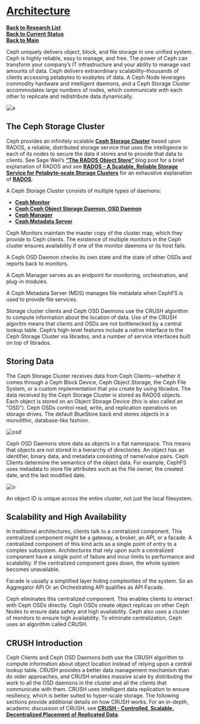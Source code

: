 # **[Architecture](https://docs.ceph.com/en/reef/architecture/)**

**[Back to Research List](../../../research_list.md)**\
**[Back to Current Status](../../../../a_status/detailed_status.md)**\
**[Back to Main](../../../../README.md)**

Ceph uniquely delivers object, block, and file storage in one unified system. Ceph is highly reliable, easy to manage, and free. The power of Ceph can transform your company’s IT infrastructure and your ability to manage vast amounts of data. Ceph delivers extraordinary scalability–thousands of clients accessing petabytes to exabytes of data. A Ceph Node leverages commodity hardware and intelligent daemons, and a Ceph Storage Cluster accommodates large numbers of nodes, which communicate with each other to replicate and redistribute data dynamically.

![a](https://docs.ceph.com/en/reef/_images/stack.png)

## The Ceph Storage Cluster

Ceph provides an infinitely scalable **[Ceph Storage Cluster](https://docs.ceph.com/en/reef/glossary/#term-Ceph-Storage-Cluster)** based upon RADOS, a reliable, distributed storage service that uses the intelligence in each of its nodes to secure the data it stores and to provide that data to clients. See Sage Weil’s **[“The RADOS Object Store”](https://ceph.io/en/news/blog/2009/the-rados-distributed-object-store/)** blog post for a brief explanation of RADOS and see **[RADOS - A Scalable, Reliable Storage Service for Petabyte-scale Storage Clusters](https://ceph.io/assets/pdfs/weil-rados-pdsw07.pdf)** for an exhaustive explanation of **[RADOS](https://docs.ceph.com/en/reef/glossary/#term-RADOS)**.

A Ceph Storage Cluster consists of multiple types of daemons:

- **[Ceph Monitor](https://docs.ceph.com/en/reef/glossary/#term-Ceph-Monitor)**
- **[Ceph Ceph Object Storage Daemon, OSD Daemon](https://docs.ceph.com/en/reef/glossary/#term-Ceph-OSD-Daemon)**
- **[Ceph Manager](https://docs.ceph.com/en/reef/glossary/#term-Ceph-Manager)**
- **[Ceph Metadata Server](https://docs.ceph.com/en/reef/glossary/#term-Ceph-Metadata-Server)**

Ceph Monitors maintain the master copy of the cluster map, which they provide to Ceph clients. The existence of multiple monitors in the Ceph cluster ensures availability if one of the monitor daemons or its host fails.

A Ceph OSD Daemon checks its own state and the state of other OSDs and reports back to monitors.

A Ceph Manager serves as an endpoint for monitoring, orchestration, and plug-in modules.

A Ceph Metadata Server (MDS) manages file metadata when CephFS is used to provide file services.

Storage cluster clients and Ceph OSD Daemons use the CRUSH algorithm to compute information about the location of data. Use of the CRUSH algoritm means that clients and OSDs are not bottlenecked by a central lookup table. Ceph’s high-level features include a native interface to the Ceph Storage Cluster via librados, and a number of service interfaces built on top of librados.

## Storing Data

The Ceph Storage Cluster receives data from Ceph Clients--whether it comes through a Ceph Block Device, Ceph Object Storage, the Ceph File System, or a custom implementation that you create by using librados. The data received by the Ceph Storage Cluster is stored as RADOS objects. Each object is stored on an Object Storage Device (this is also called an “OSD”). Ceph OSDs control read, write, and replication operations on storage drives. The default BlueStore back end stores objects in a monolithic, database-like fashion.

![osd](https://docs.ceph.com/en/reef/_images/ditaa-e01d23327b5f34ba68b18dbe5923c7617eeab3a2.png)

Ceph OSD Daemons store data as objects in a flat namespace. This means that objects are not stored in a hierarchy of directories. An object has an identifier, binary data, and metadata consisting of name/value pairs. Ceph Clients determine the semantics of the object data. For example, CephFS uses metadata to store file attributes such as the file owner, the created date, and the last modified date.

![o](https://docs.ceph.com/en/reef/_images/ditaa-b363b88681891164d307a947109a7d196e259dc8.png)

An object ID is unique across the entire cluster, not just the local filesystem.

## Scalability and High Availability

In traditional architectures, clients talk to a centralized component. This centralized component might be a gateway, a broker, an API, or a facade. A centralized component of this kind acts as a single point of entry to a complex subsystem. Architectures that rely upon such a centralized component have a single point of failure and incur limits to performance and scalability. If the centralized component goes down, the whole system becomes unavailable.

Facade is usually a simplified layer hiding complexities of the system. So an Aggregator API Or an Orchestrating API qualifies as API Facade.

Ceph eliminates this centralized component. This enables clients to interact with Ceph OSDs directly. Ceph OSDs create object replicas on other Ceph Nodes to ensure data safety and high availability. Ceph also uses a cluster of monitors to ensure high availability. To eliminate centralization, Ceph uses an algorithm called CRUSH.

## CRUSH Introduction

Ceph Clients and Ceph OSD Daemons both use the CRUSH algorithm to compute information about object location instead of relying upon a central lookup table. CRUSH provides a better data management mechanism than do older approaches, and CRUSH enables massive scale by distributing the work to all the OSD daemons in the cluster and all the clients that communicate with them. CRUSH uses intelligent data replication to ensure resiliency, which is better suited to hyper-scale storage. The following sections provide additional details on how CRUSH works. For an in-depth, academic discussion of CRUSH, see **[CRUSH - Controlled, Scalable, Decentralized Placement of Replicated Data](https://ceph.io/assets/pdfs/weil-crush-sc06.pdf)**.
